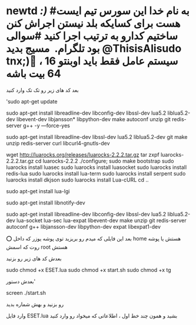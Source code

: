 # newtd *:)* #به نام خدا این سورس تیم ایست هست برای کسایکه بلد نیستن اجراش کنن ساختیم کدارو به ترتیب اجرا کنید #سوالی بود تلگرام.  مسیج بدید @ThisisAlisudo tnx;)💢 سیستم عامل فقط باید اوبنتو 16 ، 64 بیت باشه

بعد کد های زیر رو تک تک وارد کنید

'sudo apt-get update

sudo apt-get install libreadline-dev libconfig-dev libssl-dev lua5.2 liblua5.2-dev libevent-dev libjansson* libpython-dev make autoconf unzip git redis-server g++ -y —force-yes

sudo apt-get install libreadline-dev libssl-dev lua5.2 liblua5.2-dev git make unzip redis-server curl libcurl4-gnutls-dev

wget http://luarocks.org/releases/luarocks-2.2.2.tar.gz
tar zxpf luarocks-2.2.2.tar.gz
cd luarocks-2.2.2
./configure; sudo make bootstrap
sudo luarocks install luasec
sudo luarocks install luasocket
sudo luarocks install redis-lua
sudo luarocks install lua-term
sudo luarocks install serpent
sudo luarocks install dkjson
sudo luarocks install Lua-cURL
cd ..

sudo apt-get install lua-lgi

sudo apt-get install libnotify-dev


sudo apt-get install libreadline-dev libconfig-dev libssl-dev lua5.2 liblua5.2-dev lua-socket lua-sec lua-expat libevent-dev make unzip git redis-server autoconf g++ libjansson-dev libpython-dev expat libexpat1-dev

⭕️ بعد این فایلی که میدم رو بریزید توی پوشه یوزر که داخل home هستش یا پوشه روت که اسمش root هستش

بعدش کد های زیر رو بزنید

sudo chmod +x ESET.lua
sudo chmod +x start.sh
sudo chmod +x tg

بعدش دستور' 

screen ./start.sh

رو بزنید و بهش شماره بدید

وارد فایل ESET.lua بشید و همون چند خط اول ، اطلاعاتی که میخواد رو وارد کنید
